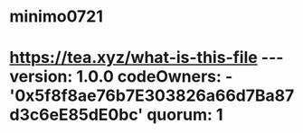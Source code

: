 # minimo0721
# https://tea.xyz/what-is-this-file --- version: 1.0.0 codeOwners:   - '0x5f8f8ae76b7E303826a66d7Ba87d3c6eE85dE0bc' quorum: 1
